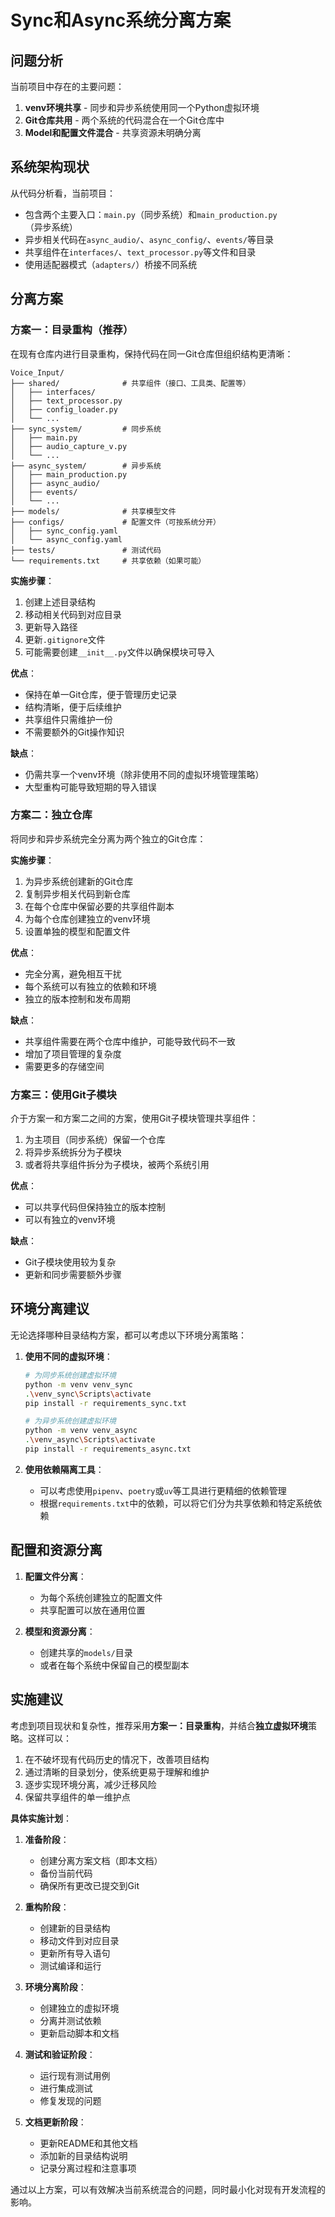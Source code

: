 # Sync和Async系统分离方案

## 问题分析

当前项目中存在的主要问题：
1. **venv环境共享** - 同步和异步系统使用同一个Python虚拟环境
2. **Git仓库共用** - 两个系统的代码混合在一个Git仓库中
3. **Model和配置文件混合** - 共享资源未明确分离

## 系统架构现状

从代码分析看，当前项目：
- 包含两个主要入口：`main.py`（同步系统）和`main_production.py`（异步系统）
- 异步相关代码在`async_audio/`、`async_config/`、`events/`等目录
- 共享组件在`interfaces/`、`text_processor.py`等文件和目录
- 使用适配器模式（`adapters/`）桥接不同系统

## 分离方案

### 方案一：目录重构（推荐）

在现有仓库内进行目录重构，保持代码在同一Git仓库但组织结构更清晰：

```
Voice_Input/
├── shared/              # 共享组件（接口、工具类、配置等）
│   ├── interfaces/
│   ├── text_processor.py
│   ├── config_loader.py
│   └── ...
├── sync_system/         # 同步系统
│   ├── main.py
│   ├── audio_capture_v.py
│   └── ...
├── async_system/        # 异步系统
│   ├── main_production.py
│   ├── async_audio/
│   ├── events/
│   └── ...
├── models/              # 共享模型文件
├── configs/             # 配置文件（可按系统分开）
│   ├── sync_config.yaml
│   └── async_config.yaml
├── tests/               # 测试代码
└── requirements.txt     # 共享依赖（如果可能）
```

**实施步骤**：
1. 创建上述目录结构
2. 移动相关代码到对应目录
3. 更新导入路径
4. 更新`.gitignore`文件
5. 可能需要创建`__init__.py`文件以确保模块可导入

**优点**：
- 保持在单一Git仓库，便于管理历史记录
- 结构清晰，便于后续维护
- 共享组件只需维护一份
- 不需要额外的Git操作知识

**缺点**：
- 仍需共享一个venv环境（除非使用不同的虚拟环境管理策略）
- 大型重构可能导致短期的导入错误

### 方案二：独立仓库

将同步和异步系统完全分离为两个独立的Git仓库：

**实施步骤**：
1. 为异步系统创建新的Git仓库
2. 复制异步相关代码到新仓库
3. 在每个仓库中保留必要的共享组件副本
4. 为每个仓库创建独立的venv环境
5. 设置单独的模型和配置文件

**优点**：
- 完全分离，避免相互干扰
- 每个系统可以有独立的依赖和环境
- 独立的版本控制和发布周期

**缺点**：
- 共享组件需要在两个仓库中维护，可能导致代码不一致
- 增加了项目管理的复杂度
- 需要更多的存储空间

### 方案三：使用Git子模块

介于方案一和方案二之间的方案，使用Git子模块管理共享组件：

1. 为主项目（同步系统）保留一个仓库
2. 将异步系统拆分为子模块
3. 或者将共享组件拆分为子模块，被两个系统引用

**优点**：
- 可以共享代码但保持独立的版本控制
- 可以有独立的venv环境

**缺点**：
- Git子模块使用较为复杂
- 更新和同步需要额外步骤

## 环境分离建议

无论选择哪种目录结构方案，都可以考虑以下环境分离策略：

1. **使用不同的虚拟环境**：
   ```bash
   # 为同步系统创建虚拟环境
   python -m venv venv_sync
   .\venv_sync\Scripts\activate
   pip install -r requirements_sync.txt
   
   # 为异步系统创建虚拟环境
   python -m venv venv_async
   .\venv_async\Scripts\activate
   pip install -r requirements_async.txt
   ```

2. **使用依赖隔离工具**：
   - 可以考虑使用`pipenv`、`poetry`或`uv`等工具进行更精细的依赖管理
   - 根据`requirements.txt`中的依赖，可以将它们分为共享依赖和特定系统依赖

## 配置和资源分离

1. **配置文件分离**：
   - 为每个系统创建独立的配置文件
   - 共享配置可以放在通用位置
   
2. **模型和资源分离**：
   - 创建共享的`models/`目录
   - 或者在每个系统中保留自己的模型副本

## 实施建议

考虑到项目现状和复杂性，推荐采用**方案一：目录重构**，并结合**独立虚拟环境**策略。这样可以：

1. 在不破坏现有代码历史的情况下，改善项目结构
2. 通过清晰的目录划分，使系统更易于理解和维护
3. 逐步实现环境分离，减少迁移风险
4. 保留共享组件的单一维护点

**具体实施计划**：

1. **准备阶段**：
   - 创建分离方案文档（即本文档）
   - 备份当前代码
   - 确保所有更改已提交到Git

2. **重构阶段**：
   - 创建新的目录结构
   - 移动文件到对应目录
   - 更新所有导入语句
   - 测试编译和运行

3. **环境分离阶段**：
   - 创建独立的虚拟环境
   - 分离并测试依赖
   - 更新启动脚本和文档

4. **测试和验证阶段**：
   - 运行现有测试用例
   - 进行集成测试
   - 修复发现的问题

5. **文档更新阶段**：
   - 更新README和其他文档
   - 添加新的目录结构说明
   - 记录分离过程和注意事项

通过以上方案，可以有效解决当前系统混合的问题，同时最小化对现有开发流程的影响。